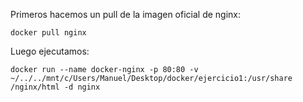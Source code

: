 Primeros hacemos un pull de la imagen oficial de nginx:
```
docker pull nginx
```

Luego ejecutamos:
```
docker run --name docker-nginx -p 80:80 -v ~/../../mnt/c/Users/Manuel/Desktop/docker/ejercicio1:/usr/share
/nginx/html -d nginx
```
